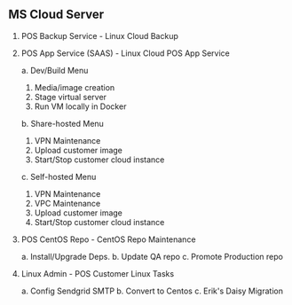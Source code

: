MS Cloud Server
---------------
1. POS Backup Service 		-	Linux Cloud Backup

2. POS App Service (SAAS)	-	Linux Cloud POS App Service

   a. Dev/Build Menu

      1. Media/image creation
      2. Stage virtual server
      3. Run VM locally in Docker

   b. Share-hosted Menu

      1. VPN Maintenance
      2. Upload customer image
      3. Start/Stop customer cloud instance

   c. Self-hosted Menu

      1. VPN Maintenance
      2. VPC Maintenance
      3. Upload customer image
      4. Start/Stop customer cloud instance

3. POS CentOS Repo 		- 	CentOS Repo Maintenance

   a. Install/Upgrade Deps.
   b. Update QA repo
   c. Promote Production repo

4. Linux Admin 			-	POS Customer Linux Tasks

   a. Config Sendgrid SMTP
   b. Convert to Centos
   c. Erik's Daisy Migration
